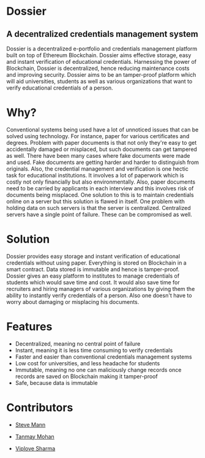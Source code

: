# Dossier
## A decentralized credentials  management system

Dossier is a decentralized e-portfolio and credentials management platform built on top of Ethereum Blockchain. Dossier aims effective storage, easy and instant verification of educational credentials. Harnessing the power of Blockchain, Dossier is decentralized, hence reducing maintenance costs and improving security. Dossier aims to be an tamper-proof platform which will aid universities, students as well as various organizations that want to verify educational credentials of a person. 
# Why? 
Conventional systems being used have a lot of unnoticed issues that can be solved using technology. For instance, paper for various certificates and degrees. Problem with paper documents is that not only they're easy to get accidentally damaged or misplaced, but such documents can get tampered as well. There have been many cases where fake documents were made and used. Fake documents are getting harder and harder to distinguish from originals. Also, the credential management and verification is one hectic task for educational institutions. It involves a lot of paperwork which is costly not only financially but also environmentally. Also, paper documents need to be carried by applicants in each interview and this involves risk of documents being misplaced. One solution to this is to maintain credentials online on a server but this solution is flawed in itself. One problem with holding data on such servers is that the server is centralized. Centralized servers have a single point of failure. These can be compromised as well. 
# Solution 
Dossier provides easy storage and instant verification of educational credentials without using paper. Everything is stored on Blockchain in a smart contract. Data stored is immutable and hence is tamper-proof. Dossier gives an easy platform to institutes to manage credentials of students which would save time and cost. It would also save time for recruiters and hiring managers of various organizations by giving them the ability to instantly verify credentials of a person. Also one doesn't have to worry about damaging or misplacing his documents. 
# Features 
* Decentralized, meaning no central point of failure 
* Instant, meaning it is less time consuming to verify credentials 
* Faster and easier than conventional credentials management systems 
* Low cost for universities, and less headache for students 
* Immutable, meaning no one can maliciously change records once records are saved on Blockchain making it tamper-proof 
* Safe, because data is immutable

# Contributors 

* [Steve Mann](https://www.linkedin.com/in/stevemann2705/)

* [Tanmay Mohan](https://www.linkedin.com/in/tanmaymohan/)

* [Viplove Sharma](https://www.linkedin.com/in/viplove-sharma-886527149/)

